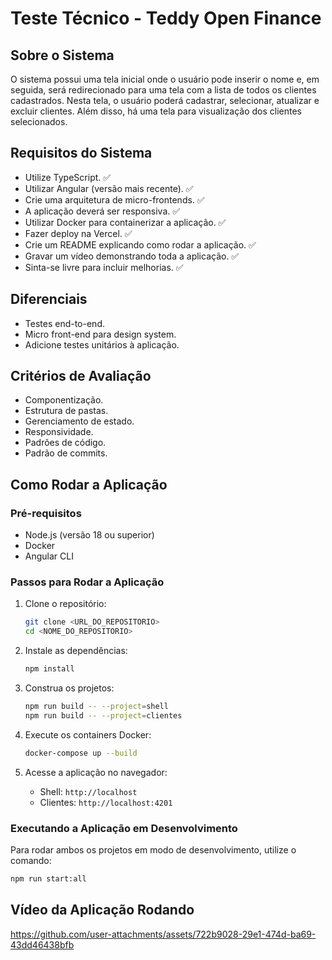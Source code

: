 # Teste Técnico - Teddy Open Finance

## Sobre o Sistema

O sistema possui uma tela inicial onde o usuário pode inserir o nome e, em seguida, será redirecionado para uma tela com a lista de todos os clientes cadastrados. Nesta tela, o usuário poderá cadastrar, selecionar, atualizar e excluir clientes. Além disso, há uma tela para visualização dos clientes selecionados.

## Requisitos do Sistema

- Utilize TypeScript. ✅
- Utilizar Angular (versão mais recente). ✅
- Crie uma arquitetura de micro-frontends. ✅
- A aplicação deverá ser responsiva. ✅
- Utilizar Docker para containerizar a aplicação. ✅
- Fazer deploy na Vercel. ✅
- Crie um README explicando como rodar a aplicação. ✅
- Gravar um vídeo demonstrando toda a aplicação. ✅
- Sinta-se livre para incluir melhorias. ✅

## Diferenciais

- Testes end-to-end.
- Micro front-end para design system.
- Adicione testes unitários à aplicação.

## Critérios de Avaliação

- Componentização.
- Estrutura de pastas.
- Gerenciamento de estado.
- Responsividade.
- Padrões de código.
- Padrão de commits.

## Como Rodar a Aplicação

### Pré-requisitos

- Node.js (versão 18 ou superior)
- Docker
- Angular CLI

### Passos para Rodar a Aplicação

1. Clone o repositório:

   ```sh
   git clone <URL_DO_REPOSITORIO>
   cd <NOME_DO_REPOSITORIO>
   ```

2. Instale as dependências:

   ```sh
   npm install
   ```

3. Construa os projetos:

   ```sh
   npm run build -- --project=shell
   npm run build -- --project=clientes
   ```

4. Execute os containers Docker:

   ```sh
   docker-compose up --build
   ```

5. Acesse a aplicação no navegador:
   - Shell: `http://localhost`
   - Clientes: `http://localhost:4201`

### Executando a Aplicação em Desenvolvimento

Para rodar ambos os projetos em modo de desenvolvimento, utilize o comando:

```sh
npm run start:all
```
## Vídeo da Aplicação Rodando


https://github.com/user-attachments/assets/722b9028-29e1-474d-ba69-43dd46438bfb

